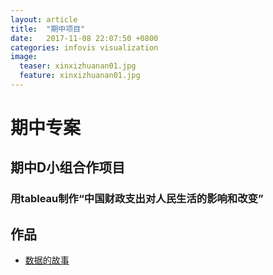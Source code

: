 ```yaml
---
layout: article
title:  "期中项目"
date:   2017-11-08 22:07:50 +0800
categories: infovis visualization
image:
  teaser: xinxizhuanan01.jpg
  feature: xinxizhuanan01.jpg
---
```


# 期中专案

## 期中D小组合作项目

### 用tableau制作“中国财政支出对人民生活的影响和改变”

## 作品

- <a href="https://doraxxy.github.io/infovis/期中专案/index.html" target="_blank">数据的故事</a>

